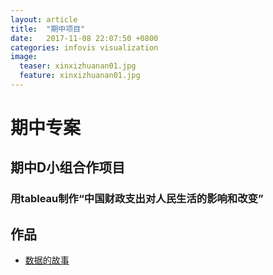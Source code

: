 ```yaml
---
layout: article
title:  "期中项目"
date:   2017-11-08 22:07:50 +0800
categories: infovis visualization
image:
  teaser: xinxizhuanan01.jpg
  feature: xinxizhuanan01.jpg
---
```


# 期中专案

## 期中D小组合作项目

### 用tableau制作“中国财政支出对人民生活的影响和改变”

## 作品

- <a href="https://doraxxy.github.io/infovis/期中专案/index.html" target="_blank">数据的故事</a>

